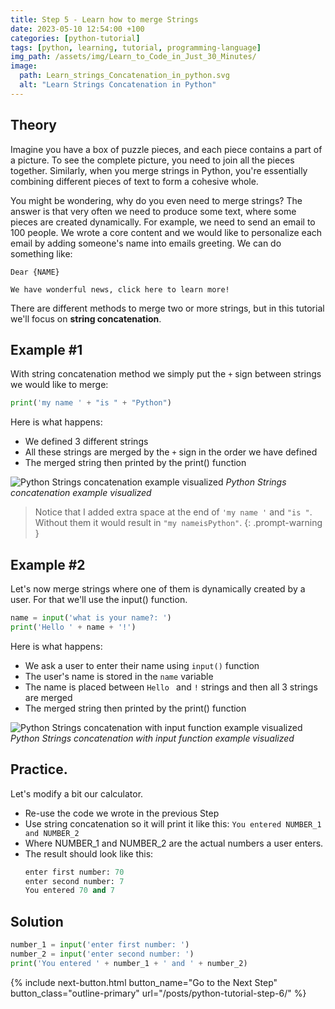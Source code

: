 ```yaml
--- 
title: Step 5 - Learn how to merge Strings
date: 2023-05-10 12:54:00 +100
categories: [python-tutorial]
tags: [python, learning, tutorial, programming-language]
img_path: /assets/img/Learn_to_Code_in_Just_30_Minutes/
image:
  path: Learn_strings_Concatenation_in_python.svg
  alt: "Learn Strings Concatenation in Python"
---
```


## Theory

Imagine you have a box of puzzle pieces, and each piece contains a part of a picture. To see the complete picture, you need to join all the pieces together. Similarly, when you merge strings in Python, you're essentially combining different pieces of text to form a cohesive whole.

You might be wondering, why do you even need to merge strings? The answer is that very often we need to produce some text, where some pieces are created dynamically. For example, we need to send an email to 100 people. We wrote a core content and we would like to personalize each email by adding someone's name into emails greeting. We can do something like:

```text
Dear {NAME}

We have wonderful news, click here to learn more!

```

There are different methods to merge two or more strings, but in this tutorial we'll focus on **string concatenation**.

## Example #1

With string concatenation method we simply put the `+` sign between strings we would like to merge:
```python
print('my name ' + "is " + "Python")
```

Here is what happens:
- We defined 3 different strings
- All these strings are merged by the `+` sign in the order we have defined
- The merged string then printed by the print() function

![Python Strings concatenation example visualized](examples/python_strings_concatenation_example_visualized.svg)
_Python Strings concatenation example visualized_


> Notice that I added extra space at the end of `'my name '` and `"is "`. 
> Without them it would result in `"my nameisPython"`.
{: .prompt-warning }

## Example #2

Let's now merge strings where one of them is dynamically created by a user. For that we'll use the input() function.

```python
name = input('what is your name?: ')
print('Hello ' + name + '!')
```

Here is what happens:
- We ask a user to enter their name using `input()` function
- The user's name is stored in the `name` variable 
- The name is placed between `Hello ` and `!` strings and then all 3 strings are merged
- The merged string then printed by the print() function

![Python Strings concatenation with input function example visualized](examples/python_strings_concatenation_with_input_function_example_visualized.svg)
_Python Strings concatenation with input function example visualized_


## Practice. 

Let's modify a bit our calculator. 

- Re-use the code we wrote in the previous Step 
- Use string concatenation so it will print it like this:  `You entered NUMBER_1 and NUMBER_2`
- Where NUMBER_1 and NUMBER_2 are the actual numbers a user enters.
- The result should look like this:
  ```python
  enter first number: 70
  enter second number: 7
  You entered 70 and 7
  ```

## Solution
```python
number_1 = input('enter first number: ')
number_2 = input('enter second number: ')
print('You entered ' + number_1 + ' and ' + number_2)
```
 {% include next-button.html button_name="Go to the Next Step" button_class="outline-primary" url="/posts/python-tutorial-step-6/" %}